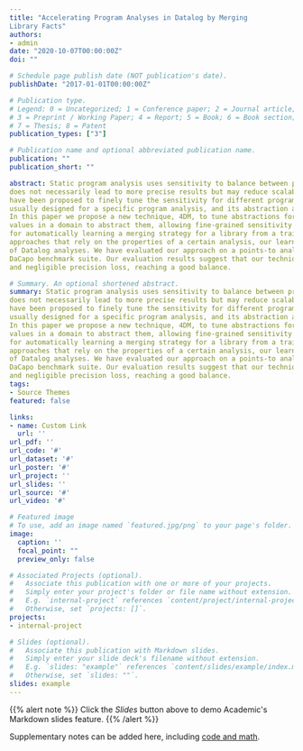 ```yaml
---
title: "Accelerating Program Analyses in Datalog by Merging
Library Facts"
authors:
- admin
date: "2020-10-07T00:00:00Z"
doi: ""

# Schedule page publish date (NOT publication's date).
publishDate: "2017-01-01T00:00:00Z"

# Publication type.
# Legend: 0 = Uncategorized; 1 = Conference paper; 2 = Journal article;
# 3 = Preprint / Working Paper; 4 = Report; 5 = Book; 6 = Book section;
# 7 = Thesis; 8 = Patent
publication_types: ["3"]

# Publication name and optional abbreviated publication name.
publication: ""
publication_short: ""

abstract: Static program analysis uses sensitivity to balance between precision and scalability. However, finer sensitivity
does not necessarily lead to more precise results but may reduce scalability. Recently, a number of approaches
have been proposed to finely tune the sensitivity for different program parts. However, these approaches are
usually designed for a specific program analysis, and its abstraction adjustment is not fine enough.
In this paper we propose a new technique, 4DM, to tune abstractions for Datalog analyses. 4DM merges
values in a domain to abstract them, allowing fine-grained sensitivity tuning. 4DM uses a data-driven algorithm
for automatically learning a merging strategy for a library from a training set of programs. Unlike existing
approaches that rely on the properties of a certain analysis, our learning algorithm works for a wide range
of Datalog analyses. We have evaluated our approach on a points-to analysis and a liveness analysis, on the
DaCapo benchmark suite. Our evaluation results suggest that our technique achieves a significant speedup
and negligible precision loss, reaching a good balance.

# Summary. An optional shortened abstract.
summary: Static program analysis uses sensitivity to balance between precision and scalability. However, finer sensitivity
does not necessarily lead to more precise results but may reduce scalability. Recently, a number of approaches
have been proposed to finely tune the sensitivity for different program parts. However, these approaches are
usually designed for a specific program analysis, and its abstraction adjustment is not fine enough.
In this paper we propose a new technique, 4DM, to tune abstractions for Datalog analyses. 4DM merges
values in a domain to abstract them, allowing fine-grained sensitivity tuning. 4DM uses a data-driven algorithm
for automatically learning a merging strategy for a library from a training set of programs. Unlike existing
approaches that rely on the properties of a certain analysis, our learning algorithm works for a wide range
of Datalog analyses. We have evaluated our approach on a points-to analysis and a liveness analysis, on the
DaCapo benchmark suite. Our evaluation results suggest that our technique achieves a significant speedup
and negligible precision loss, reaching a good balance.
tags:
- Source Themes
featured: false

links:
- name: Custom Link
  url: ''
url_pdf: ''
url_code: '#'
url_dataset: '#'
url_poster: '#'
url_project: ''
url_slides: ''
url_source: '#'
url_video: '#'

# Featured image
# To use, add an image named `featured.jpg/png` to your page's folder. 
image:
  caption: ''
  focal_point: ""
  preview_only: false

# Associated Projects (optional).
#   Associate this publication with one or more of your projects.
#   Simply enter your project's folder or file name without extension.
#   E.g. `internal-project` references `content/project/internal-project/index.md`.
#   Otherwise, set `projects: []`.
projects:
- internal-project

# Slides (optional).
#   Associate this publication with Markdown slides.
#   Simply enter your slide deck's filename without extension.
#   E.g. `slides: "example"` references `content/slides/example/index.md`.
#   Otherwise, set `slides: ""`.
slides: example
---
```


{{% alert note %}}
Click the *Slides* button above to demo Academic's Markdown slides feature.
{{% /alert %}}

Supplementary notes can be added here, including [code and math](https://sourcethemes.com/academic/docs/writing-markdown-latex/).
